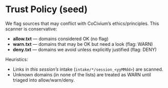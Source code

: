 <!-- status: stub; target: 150+ words -->
<!-- status: stub; target: 150+ words -->
<!-- status: stub; target: 150+ words -->
<!-- status: stub; target: 150+ words -->
<!-- status: stub; target: 150+ words -->
# Trust Policy (seed)
We flag sources that may conflict with CoCivium’s ethics/principles. This scanner is conservative:
- **allow.txt** — domains considered OK (no flag)
- **warn.txt**  — domains that may be OK but need a look (flag: WARN)
- **deny.txt**  — domains we avoid unless explicitly justified (flag: DENY)

Heuristics:
- Links in *this session’s* intake (`intake/*/session_<yyMMdd>`) are scanned.
- Unknown domains (in none of the lists) are treated as WARN until triaged into allow/warn/deny.





